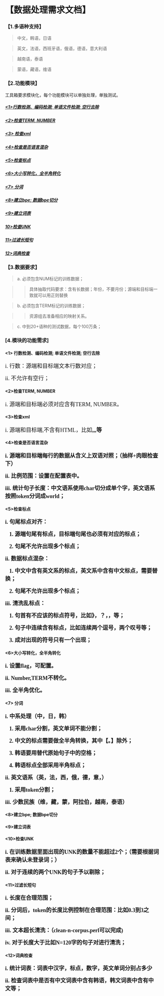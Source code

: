 # 【数据处理需求文档】

### 【1.多语种支持】

> 中文，韩语，日语

> 英文，法语，西班牙语，俄语，德语，意大利语

> 越南语，泰语

> 蒙语，藏语，维语

### 【2.功能模块】

工具箱要求模块化，每个功能模块可以单独处理，单独测试。

##### [<1>行数检测、编码检测; 单语文件检测; 空行去除](#one)
##### [<2>检查TERM, NUMBER](#two)
##### [<3> 检查xml](#three)
##### [<4>检查是否语言混杂](#four)
##### [<5>检查标点](#five)
##### [<6>大小写转化，全半角转化](#six)
##### [<7> 分词](#seven)
##### [<8>建立bpe; 数据bpe切分](#eight)
##### [<9>建立词表](#nine)
##### [10>检查UNK](#ten)
##### [11>过滤长短句](#eleven)
##### [12>词典检查](#twelve)

### 【3.数据要求】

> a. 必须包含NUM标记的训练数据；

>>具体抽取代码要求：含有长数据；年份，不要月份；源端和目标端一致就可以用正则替换

> b.  必须包含TERM标记的训练数据；

>> 资源组去准备相应的映射关系。

> c.  中到20+语种的测试数据，每个100万条；

### [4.模块的功能需求]

####  <a id="one"><1> 行数检测、编码检测; 单语文件检测; 空行去除</a>

<font face="宋体" size=4>i. 行数：源端和目标端文本行数对应；</font>

<font face="宋体" size=4>ii. 不允许有空行；</font>

####  <a id="two"><2>检查TERM, NUMBER</a>

<font face="宋体" size=4>i. 源端和目标端必须对应含有TERM, NUMBER。</font>

####  <a id="three"><3>检查xml</a>

<font face="宋体" size=4>i. 源端和目标端,不含有HTML，比如<b>,<h>,<npos>,等</font>

####  <a id="four"><4>检查是否语言混杂</a>

<font face="宋体" size=4>i. 源端和目标端每行的数据从含义上双语对照；（抽样+肉眼检查下）</font>

<font face="宋体" size=4>ii.  比例范围：设置在配置表中。</font>

<font face="宋体" size=4>iii. 统计句子长度：中文语系使用char切分成单个字，英文语系按照token分词成world；</font>

####  <a id="five"><5>检查标点</a>

<font face="宋体" size=4>i. 句尾标点对齐：</font>

<font face="宋体" size=4> &nbsp;&nbsp;&nbsp;1.  源端句尾有标点，目标端句尾也必须有对应的标点；</font>

<font face="宋体" size=4> &nbsp;&nbsp;&nbsp;2.  句尾不允许出现多个标点；</font>

<font face="宋体" size=4>ii. 数据标点混杂：</font>

<font face="宋体" size=4> &nbsp;&nbsp;&nbsp;1.  中文中含有英文系的标点，英文系中含有中文标点，需要替换；</font>

<font face="宋体" size=4> &nbsp;&nbsp;&nbsp;2.  句尾不允许出现多个标点；</font>

<font face="宋体" size=4> iii. 清洗乱标点：</font>

<font face="宋体" size=4> &nbsp;&nbsp;&nbsp;1. 句首有不应该的标点符号，比如》，？，，等；</font>

<font face="宋体" size=4> &nbsp;&nbsp;&nbsp;2.  句子中连续含有标点，比如连续两个逗号，两个叹号等；</font>

<font face="宋体" size=4> &nbsp;&nbsp;&nbsp;3.  成对出现的符号只有一个出现；</font>

####  <a id="six"><6>大小写转化，全半角转化</a>

<font face="宋体" size=4>i.  设置flag，可配置。</font>

<font face="宋体" size=4>ii.  Number,TERM不转化。</font>

<font face="宋体" size=4> iii.  全半角优化。</font>

####  <a id="seven"><7> 分词</a>

<font face="宋体" size=4> i.    中系处理（中，日，韩）</font>

<font face="宋体" size=4> &nbsp;&nbsp;&nbsp;1.  采用char分割，英文单词不能分割；</font>

<font face="宋体" size=4> &nbsp;&nbsp;&nbsp;2.  中文的标点需要做全半角转换，其中【。】除外；</font>

<font face="宋体" size=4> &nbsp;&nbsp;&nbsp;3.  韩语要用<B>替代原始句子中的空格；</font>

<font face="宋体" size=4> &nbsp;&nbsp;&nbsp;4.   韩语标点全部采用半角标点；</font>

<font face="宋体" size=4>ii. 英文语系（英，法，西，俄，德，意，）</font>

<font face="宋体" size=4> &nbsp;&nbsp;&nbsp;1.  采用token分割；</font>

<font face="宋体" size=4> iii.   少数民族（维，藏，蒙，阿拉伯，越南，泰语）</font>

####  <a id="eight"><8>建立bpe; 数据bpe切分</a>

####  <a id="nine"><9>建立词表</a>

#### <a id="ten"><10>检查UNK</a>

<font face="宋体" size=4>i. 在训练数据里面出现的UNK的数量不能超过2个；（需要根据词表来确认未登录词；）</font>

<font face="宋体" size=4> ii. 对于连续的两个UNK的句子予以剔除；</font>

#### <a id="eleven"><11>过滤长短句</a>

<font face="宋体" size=4>i. 长度在合理范围；</font>

<font face="宋体" size=4>ii. 分词后，token的长度比例控制在合理范围：比如0.3到3之间；</font>

<font face="宋体" size=4>iii. 文本超长清洗：（clean-n-corpus.perl可以完成)</font>

<font face="宋体" size=4>iv. 对于长度大于比如N=120字的句子对进行清洗；</font>

#### <a id="twelve"><12>词典检查</a>

<font face="宋体" size=4>i. 统计词表：词表中汉字，标点，数字，英文单词分别占多少</font>

<font face="宋体" size=4>ii. 检查词表中是否有中文词表中含有韩语，韩文词表中含有中文等；</font>